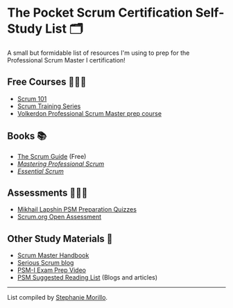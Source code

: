 # The Pocket Scrum Certification Self-Study List 🗂
A small but formidable list of resources I'm using to prep for the Professional Scrum Master I certification!


## Free Courses 👩🏽‍🏫
- [Scrum 101](https://scrum101.com/)
- [Scrum Training Series](http://scrumtrainingseries.com/)
- [Volkerdon Professional Scrum Master prep course](https://www.volkerdon.com/courses/psm1)

## Books 📚
- [The Scrum Guide](https://www.scrum.org/resources/scrum-guide) (Free)
- [_Mastering Professional Scrum_](https://www.amazon.com/Mastering-Professional-Scrum-Coaches-Challenges/dp/0134841522)
- [_Essential Scrum_](https://www.amazon.com/Essential-Scrum-Practical-Addison-Wesley-Signature/dp/0137043295)

## Assessments 👩🏿‍💻
- [Mikhail Lapshin PSM Preparation Quizzes](https://mlapshin.com/index.php/scrum-quizzes/sm-real-mode/)
- [Scrum.org Open Assessment](https://www.scrum.org/index.php/open-assessments/scrum-open)

## Other Study Materials 🔖
- [Scrum Master Handbook](https://www.slideshare.net/PradeepPapanna/scrum-master-handbook) 
- [Serious Scrum blog](https://medium.com/serious-scrum)
- [PSM-I Exam Prep Video](https://www.youtube.com/watch?v=IAOTrBsJsoU)
- [PSM Suggested Reading List](https://www.scrum.org/resources/suggested-reading-professional-scrum-master) (Blogs and articles)

---
List compiled by [Stephanie Morillo](www.stephaniemorillo.co).
